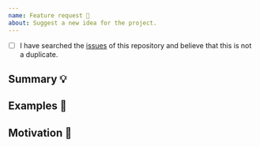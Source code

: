 ```yaml
---
name: Feature request 💄
about: Suggest a new idea for the project.
---
```


<!-- Provide a general summary of the feature in the Title above -->

<!--
  Thank you very much for contributing to Material-UI by creating an issue! ❤️
  To avoid duplicate issues we ask you to check off the following list.
-->

<!-- Checked checkbox should look like this: [x] -->

- [ ] I have searched the [issues](https://github.com/jobtriage/jobtriage/issues) of this repository and believe that this is not a duplicate.

## Summary 💡

<!-- Describe how it should work. -->

## Examples 🌈

<!--
  Provide a link to the implementations,
  or screenshots of the expected behavior.
-->

## Motivation 🔦

<!--
  What are you trying to accomplish? How has the lack of this feature affected you?
  Providing context helps us come up with a solution that is most useful in the real world.
-->
